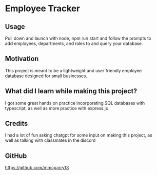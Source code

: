 # Employee Tracker

## Usage 
Pull down and launch with node, npm run start and follow the prompts to add employees, departments, and roles to and query your database.
    
## Motivation
This project is meant to be a lightweight and user friendly employee database designed for small businesses.

## What did I learn while making this project?
I got some great hands on practice incorporating SQL databases with typescript, as well as more practice with express.js

## Credits
I had a lot of fun asking chatgpt for some input on making this project, as well as talking with classmates in the discord

## GitHub
https://github.com/mmcgarry13
